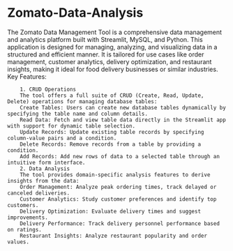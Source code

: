 # Zomato-Data-Analysis
 The Zomato Data Management Tool is a comprehensive data management and analytics platform built with Streamlit, MySQL, and Python. This application is designed for managing, analyzing, and visualizing data in a structured and efficient manner. It is tailored for use cases like order management, customer analytics, delivery optimization, and restaurant insights, making it ideal for food delivery businesses or similar industries.
Key Features:
        
        1. CRUD Operations
        The tool offers a full suite of CRUD (Create, Read, Update, Delete) operations for managing database tables:
        Create Tables: Users can create new database tables dynamically by specifying the table name and column details.
        Read Data: Fetch and view table data directly in the Streamlit app with support for dynamic table selection.
        Update Records: Update existing table records by specifying column-value pairs and a condition.
        Delete Records: Remove records from a table by providing a condition.
        Add Records: Add new rows of data to a selected table through an intuitive form interface.
        2. Data Analysis
        The tool provides domain-specific analysis features to derive insights from the data:
        Order Management: Analyze peak ordering times, track delayed or canceled deliveries.
        Customer Analytics: Study customer preferences and identify top customers.
        Delivery Optimization: Evaluate delivery times and suggest improvements.
        Delivery Performance: Track delivery personnel performance based on ratings.
        Restaurant Insights: Analyze restaurant popularity and order values.
